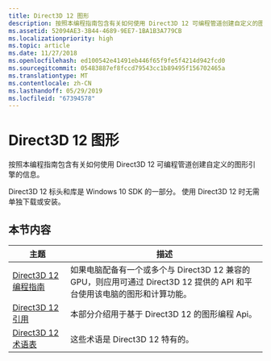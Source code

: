 ```yaml
---
title: Direct3D 12 图形
description: 按照本编程指南包含有关如何使用 Direct3D 12 可编程管道创建自定义的图形引擎的信息。
ms.assetid: 52094AE3-3B44-4689-9EE7-1BA1B3A779CB
ms.localizationpriority: high
ms.topic: article
ms.date: 11/27/2018
ms.openlocfilehash: ed100542e41491eb446f65f9fe5f4214d942fcd0
ms.sourcegitcommit: 05483887ef8fccd79543cc1b89495f156702465a
ms.translationtype: MT
ms.contentlocale: zh-CN
ms.lasthandoff: 05/29/2019
ms.locfileid: "67394578"
---
```

# <a name="direct3d-12-graphics"></a>Direct3D 12 图形

按照本编程指南包含有关如何使用 Direct3D 12 可编程管道创建自定义的图形引擎的信息。

Direct3D 12 标头和库是 Windows 10 SDK 的一部分。 使用 Direct3D 12 时无需单独下载或安装。

## <a name="in-this-section"></a>本节内容

| 主题 | 描述 |
|-|-|
| [Direct3D 12 编程指南](directx-12-programming-guide.md) | 如果电脑配备有一个或多个与 Direct3D 12 兼容的 GPU，则应用可通过 Direct3D 12 提供的 API 和平台使用该电脑的图形和计算功能。 |
| [Direct3D 12 引用](direct3d-12-reference.md) | 本部分介绍用于基于 Direct3D 12 的图形编程 Api。 |
| [Direct3D 12 术语表](directx-12-glossary.md) | 这些术语是 Direct3D 12 特有的。 |
